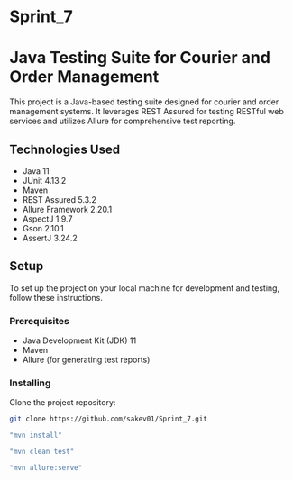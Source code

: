 # Sprint_7
# Java Testing Suite for Courier and Order Management

This project is a Java-based testing suite designed for courier and order management systems. It leverages REST Assured for testing RESTful web services and utilizes Allure for comprehensive test reporting.

## Technologies Used

- Java 11
- JUnit 4.13.2
- Maven
- REST Assured 5.3.2
- Allure Framework 2.20.1
- AspectJ 1.9.7
- Gson 2.10.1
- AssertJ 3.24.2

## Setup

To set up the project on your local machine for development and testing, follow these instructions.

### Prerequisites

- Java Development Kit (JDK) 11
- Maven
- Allure (for generating test reports)

### Installing

Clone the project repository:

```bash
git clone https://github.com/sakev01/Sprint_7.git

"mvn install"

"mvn clean test"

"mvn allure:serve"
